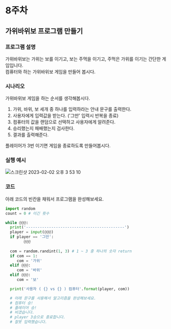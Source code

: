 # 8주차
## 가위바위보 프로그램 만들기
### 프로그램 설명
가위바위보는 가위는 보를 이기고, 보는 주먹을 이기고, 주먹은 가위를 이기는 간단한 게임입니다.    
컴퓨터와 하는 가위바위보 게임을 만들어 봅시다.    

### 시나리오
가위바위보 게임을 하는 순서를 생각해봅시다.     

1. 가위, 바위, 보 세개 중 하나를 입력하라는 안내 문구를 출력한다.
2. 사용자에게 입력값을 받는다. ('그만' 입력시 반복을 종료) 
3. 컴퓨터의 값을 랜덤으로 선택하고 사용자에게 알려준다.
4. 승리했는지 패배했는지 검사한다.
5. 결과를 출력해준다.

플레이어가 3번 이기면 게임을 종료하도록 만들어봅시다.    


### 실행 예시

![스크린샷 2023-02-02 오후 3 53 10](https://user-images.githubusercontent.com/48852104/216252996-d1159ed0-44f1-495d-9534-9b05d9f8e838.png)

### 코드

아래 코드의 빈칸을 채워서 프로그램을 완성해보세요.

```python
import random
count = 0 # 이긴 횟수

while @@@:
  print('-------------------------------------------')
  player = input(@@@)
  if player == '그만':
        @@@
       
  com = random.randint(1, 3) # 1 ~ 3 중 하나의 숫자 return
  if com == 1:
     com = '가위'
  elif @@@:
     com = '바위'
  elif @@@:
     com = '보'

  print('사용자 ( {} vs {} ) 컴퓨터'.format(player, com))

  # 아래 문구를 사용해서 알고리즘을 완성해보세요.
  # 컴퓨터 승!
  # 플레이어 승!
  # 비겼습니다.
  # player 3승으로 종료합니다.
  # 잘못 입력했습니다.
```

